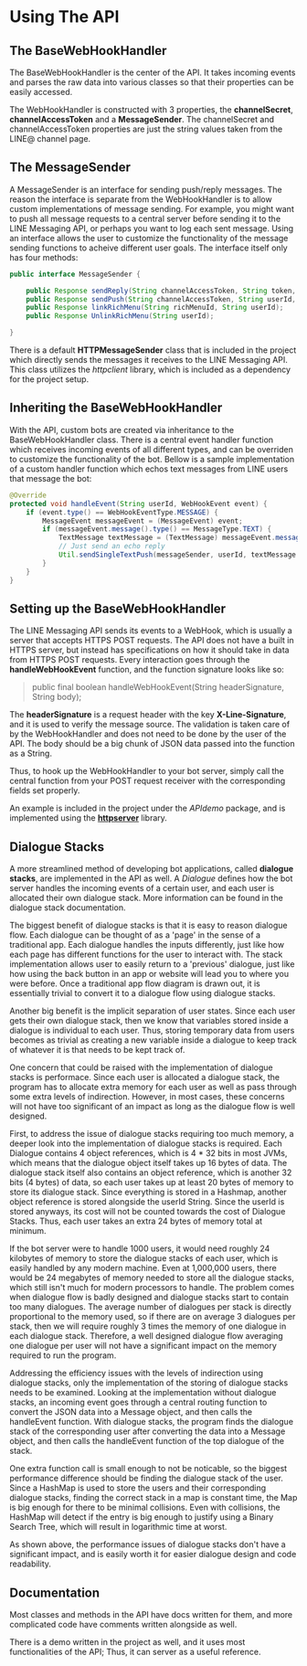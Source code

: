 # Using The API

## The BaseWebHookHandler

The BaseWebHookHandler is the center of the API. It takes incoming events and parses the raw data into various classes so that their properties can be easily accessed.

The WebHookHandler is constructed with 3 properties, the **channelSecret**, **channelAccessToken** and a **MessageSender**. The channelSecret and channelAccessToken properties are just the string values taken from the LINE@ channel page.

## The MessageSender

A MessageSender is an interface for sending push/reply messages. The reason the interface is separate from the WebHookHandler is to allow custom implementations of message sending. For example, you might want to push all message requests to a central server before sending it to the LINE Messaging API, or perhaps you want to log each sent message. Using an interface allows the user to customize the functionality of the message sending functions to acheive different user goals. The interface itself only has four methods:

```java
public interface MessageSender {

    public Response sendReply(String channelAccessToken, String token, List<Message> replyMessages);
    public Response sendPush(String channelAccessToken, String userId, List<Message> pushMessages);
    public Response linkRichMenu(String richMenuId, String userId);
    public Response UnlinkRichMenu(String userId);

}
```

There is a default **HTTPMessageSender** class that is included in the project which directly sends the messages it receives to the LINE Messaging API. This class utilizes the *httpclient* library, which is included as a dependency for the project setup.

<div style="page-break-after: always;"></div>

## Inheriting the BaseWebHookHandler

With the API, custom bots are created via inheritance to the BaseWebHookHandler class. There is a central event handler function which receives incoming events of all different types, and can be overriden to customize the functionality of the bot. Bellow is a sample implementation of a custom handler function which echos text messages from LINE users that message the bot:

```java
@Override
protected void handleEvent(String userId, WebHookEvent event) {
    if (event.type() == WebHookEventType.MESSAGE) {
        MessageEvent messageEvent = (MessageEvent) event;
        if (messageEvent.message().type() == MessageType.TEXT) {
            TextMessage textMessage = (TextMessage) messageEvent.message();
            // Just send an echo reply
            Util.sendSingleTextPush(messageSender, userId, textMessage.getText());
        }
    }
}
```

## Setting up the BaseWebHookHandler

The LINE Messaging API sends its events to a WebHook, which is usually a server that accepts HTTPS POST requests. The API does not have a built in HTTPS server, but instead has specifications on how it should take in data from HTTPS POST requests. Every interaction goes through the **handleWebHookEvent** function, and the function signature looks like so:
> public final boolean handleWebHookEvent(String headerSignature, String body);

The **headerSignature** is a request header with the key **X-Line-Signature**, and it is used to verify the message source. The validation is taken care of by the WebHookHandler and does not need to be done by the user of the API. The body should be a big chunk of JSON data passed into the function as a String.

Thus, to hook up the WebHookHandler to your bot server, simply call the central function from your POST request receiver with the corresponding fields set properly.

An example is included in the project under the *APIdemo* package, and is implemented using the [**httpserver**](https://docs.oracle.com/javase/8/docs/jre/api/net/httpserver/spec/com/sun/net/httpserver/HttpServer.html) library.

<div style="page-break-after: always;"></div>

## Dialogue Stacks

A more streamlined method of developing bot applications, called **dialogue stacks**, are implemented in the API as well. A *Dialogue* defines how the bot server handles the incoming events of a certain user, and each user is allocated their own dialogue stack. More information can be found in the dialogue stack documentation.

The biggest benefit of dialogue stacks is that it is easy to reason dialogue flow. Each dialogue can be thought of as a 'page' in the sense of a traditional app. Each dialogue handles the inputs differently, just like how each page has different functions for the user to interact with. The stack implementation allows user to easily return to a 'previous' dialogue, just like how using the back button in an app or website will lead you to where you were before. Once a traditional app flow diagram is drawn out, it is essentially trivial to convert it to a dialogue flow using dialogue stacks.

Another big benefit is the implicit separation of user states. Since each user gets their own dialogue stack, then we know that variables stored inside a dialogue is individual to each user. Thus, storing temporary data from users becomes as trivial as creating a new variable inside a dialogue to keep track of whatever it is that needs to be kept track of.

One concern that could be raised with the implementation of dialogue stacks is performace. Since each user is allocated a dialogue stack, the program has to allocate extra memory for each user as well as pass through some extra levels of indirection. However, in most cases, these concerns will not have too significant of an impact as long as the dialogue flow is well designed.

First, to address the issue of dialogue stacks requiring too much memory, a deeper look into the implementation of dialogue stacks is required. Each Dialogue contains 4 object references, which is 4 * 32 bits in most JVMs, which means that the dialogue object itself takes up 16 bytes of data. The dialogue stack itself also contains an object reference, which is another 32 bits (4 bytes) of data, so each user takes up at least 20 bytes of memory to store its dialogue stack. Since everything is stored in a Hashmap, another object reference is stored alongside the userId String. Since the userId is stored anyways, its cost will not be counted towards the cost of Dialogue Stacks. Thus, each user takes an extra 24 bytes of memory total at minimum.

If the bot server were to handle 1000 users, it would need roughly 24 kilobytes of memory to store the dialogue stacks of each user, which is easily handled by any modern machine. Even at 1,000,000 users, there would be 24 megabytes of memory needed to store all the dialogue stacks, which still isn't much for modern processors to handle. The problem comes when dialogue flow is badly designed and dialogue stacks start to contain too many dialogues. The average number of dialogues per stack is directly proportional to the memory used, so if there are on average 3 dialogues per stack, then we will require roughly 3 times the memory of one dialogue in each dialogue stack. Therefore, a well designed dialogue flow averaging one dialogue per user will not have a significant impact on the memory required to run the program.

Addressing the efficiency issues with the levels of indirection using dialogue stacks, only the implementation of the storing of dialogue stacks needs to be examined. Looking at the implementation without dialogue stacks, an incoming event goes through a central routing function to convert the JSON data into a Message object, and then calls the handleEvent function. With dialogue stacks, the program finds the dialogue stack of the corresponding user after converting the data into a Message object, and then calls the handleEvent function of the top dialogue of the stack.

One extra function call is small enough to not be noticable, so the biggest performance difference should be finding the dialogue stack of the user. Since a HashMap is used to store the users and their corresponding dialogue stacks, finding the correct stack in a map is constant time, the Map is big enough for there to be minimal collisions. Even with collisions, the HashMap will detect if the entry is big enough to justify using a Binary Search Tree, which will result in logarithmic time at worst.

As shown above, the performance issues of dialogue stacks don't have a significant impact, and is easily worth it for easier dialogue design and code readability.

## Documentation

Most classes and methods in the API have docs written for them, and more complicated code have comments written alongside as well.

There is a demo written in the project as well, and it uses most functionalities of the API; Thus, it can server as a useful reference.